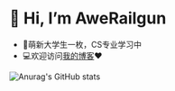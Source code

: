 👋 Hi, I’m AweRailgun
=================================
- 📖萌新大学生一枚，CS专业学习中
- 💻欢迎访问[我的博客](https://miku.mx)❤

![Anurag's GitHub stats](https://github-readme-stats.vercel.app/api?username=awerailgun&show_icons=true&theme=dracula&count_private=true)



<!---
awerailgun/awerailgun is a ✨ special ✨ repository because its `README.md` (this file) appears on your GitHub profile.
You can click the Preview link to take a look at your changes.
--->
